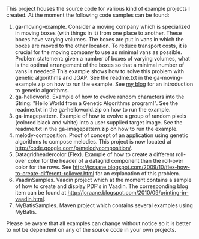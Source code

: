 This project houses the source code for various kind of example projects I created. At the moment the following code samples can be found:

  1. ga-moving-example. Consider a moving company which is specialized in moving boxes (with things in it) from one place to another. These boxes have varying volumes. The boxes are put in vans in which the boxes are moved to the other location. To reduce transport costs, it is crucial for the moving company to use as minimal vans as possible. Problem statement: given a number of boxes of varying volumes, what is the optimal arrangement of the boxes so that a minimal number of vans is needed? This example shows how to solve this problem with genetic algorithms and JGAP. See the readme.txt in the ga-moving-example.zip on how to run the example. See [my blog](http://jcraane.blogspot.com/2009/02/introduction-to-genetic-algorithms-with.html) for an introduction to genetic algorithms.
  1. ga-helloworld. Example of how to evolve random characters into the String: "Hello World from a Genetic Algorithms program!". See the readme.txt in the ga-helloworld.zip on how to run the example.
  1. ga-imagepattern. Example of how to evolve a group of random pixels (colored black and white) into a user supplied target image. See the readme.txt in the ga-imagepattern.zip on how to run the example.
  1. melody-composition. Proof of concept of an application using genetic algorithms to compose melodies. This project is now located at http://code.google.com/p/melodycomposition/.
  1. Datagridheadercolor (Flex). Example of how to create a different roll-over color for the header of a datagrid component than the roll-over color for the rows. See http://jcraane.blogspot.com/2009/10/flex-how-to-create-different-rollover.html for an explanation of this problem.
  1. VaadinSamples. Vaadin project which at the moment contains a sample of how to create and display PDF's in Vaadin. The corresponding blog item can be found at http://jcraane.blogspot.com/2010/09/printing-in-vaadin.html.
  1. MyBatisSamples. Maven project which contains several examples using MyBatis.

Please be aware that all examples can change without notice so it is better to not be dependent on any of the source code in your own projects.
